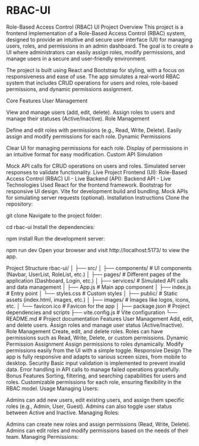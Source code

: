 # RBAC-UI

Role-Based Access Control (RBAC) UI
Project Overview
This project is a frontend implementation of a Role-Based Access Control (RBAC) system, designed to provide an intuitive and secure user interface (UI) for managing users, roles, and permissions in an admin dashboard. The goal is to create a UI where administrators can easily assign roles, modify permissions, and manage users in a secure and user-friendly environment.

The project is built using React and Bootstrap for styling, with a focus on responsiveness and ease of use. The app simulates a real-world RBAC system that includes CRUD operations for users and roles, role-based permissions, and dynamic permissions assignment.

Core Features
User Management

View and manage users (add, edit, delete).
Assign roles to users and manage their statuses (Active/Inactive).
Role Management

Define and edit roles with permissions (e.g., Read, Write, Delete).
Easily assign and modify permissions for each role.
Dynamic Permissions

Clear UI for managing permissions for each role.
Display of permissions in an intuitive format for easy modification.
Custom API Simulation

Mock API calls for CRUD operations on users and roles.
Simulated server responses to validate functionality.
Live Project
Frontend (UI): Role-Based Access Control (RBAC) UI - Live
Backend (API): Backend API - Live
Technologies Used
React for the frontend framework.
Bootstrap for responsive UI design.
Vite for development build and bundling.
Mock APIs for simulating server requests (optional).
Installation Instructions
Clone the repository:

git clone <repository-url>
Navigate to the project folder:

cd rbac-ui
Install the dependencies:

npm install
Run the development server:

npm run dev
Open your browser and visit http://localhost:5173/ to view the app.

Project Structure
rbac-ui/
│
├── src/
│   ├── components/          # UI components (Navbar, UserList, RoleList, etc.)
│   ├── pages/               # Different pages of the application (Dashboard, Login, etc.)
│   ├── services/            # Simulated API calls and data management
│   ├── App.js               # Main app component
│   ├── index.js             # Entry point
│   └── styles.css           # Custom styles
│
├── public/                  # Static assets (index.html, images, etc.)
│   ├── images/              # Images like logos, icons, etc.
│   └── favicon.ico          # Favicon for the app
│
├── package.json             # Project dependencies and scripts
├── vite.config.js           # Vite configuration
└── README.md                # Project documentation
Features
User Management
Add, edit, and delete users.
Assign roles and manage user status (Active/Inactive).
Role Management
Create, edit, and delete roles.
Roles can have permissions such as Read, Write, Delete, or custom permissions.
Dynamic Permission Assignment
Assign permissions to roles dynamically.
Modify permissions easily from the UI with a simple toggle.
Responsive Design
The app is fully responsive and adapts to various screen sizes, from mobile to desktop.
Security
Basic input validation is implemented to prevent invalid data.
Error handling in API calls to manage failed operations gracefully.
Bonus Features
Sorting, filtering, and searching capabilities for users and roles.
Customizable permissions for each role, ensuring flexibility in the RBAC model.
Usage
Managing Users:

Admins can add new users, edit existing users, and assign them specific roles (e.g., Admin, User, Guest).
Admins can also toggle user status between Active and Inactive.
Managing Roles:

Admins can create new roles and assign permissions (Read, Write, Delete).
Admins can edit roles and modify permissions based on the needs of their team.
Managing Permissions:



